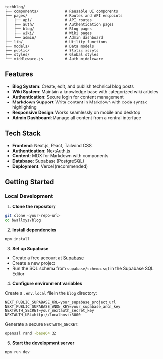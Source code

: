 ```
techblog/
├── components/            # Reusable UI components
├── pages/                 # Routes and API endpoints
│   ├── api/               # API routes
│   ├── auth/              # Authentication pages
│   ├── blog/              # Blog pages
│   ├── wiki/              # Wiki pages
│   └── admin/             # Admin dashboard
├── lib/                   # Utility functions
├── models/                # Data models
├── public/                # Static assets
├── styles/                # Global styles
└── middleware.js          # Auth middleware
```

## Features

- **Blog System**: Create, edit, and publish technical blog posts
- **Wiki System**: Maintain a knowledge base with categorized wiki articles
- **Authentication**: Secure login for content management
- **Markdown Support**: Write content in Markdown with code syntax highlighting
- **Responsive Design**: Works seamlessly on mobile and desktop
- **Admin Dashboard**: Manage all content from a central interface

## Tech Stack

- **Frontend**: Next.js, React, Tailwind CSS
- **Authentication**: NextAuth.js
- **Content**: MDX for Markdown with components
- **Database**: Supabase (PostgreSQL)
- **Deployment**: Vercel (recommended)

## Getting Started

### Local Development

1. **Clone the repository**

```bash
git clone <your-repo-url>
cd bwallxyz/blog
```

2. **Install dependencies**

```bash
npm install
```

3. **Set up Supabase**

- Create a free account at [Supabase](https://supabase.com)
- Create a new project
- Run the SQL schema from `supabase/schema.sql` in the Supabase SQL Editor

4. **Configure environment variables**

Create a `.env.local` file in the `blog` directory:

```env
NEXT_PUBLIC_SUPABASE_URL=your_supabase_project_url
NEXT_PUBLIC_SUPABASE_ANON_KEY=your_supabase_anon_key
NEXTAUTH_SECRET=your_nextauth_secret_key
NEXTAUTH_URL=http://localhost:3000
```

Generate a secure `NEXTAUTH_SECRET`:
```bash
openssl rand -base64 32
```

5. **Start the development server**

```bash
npm run dev
